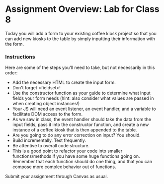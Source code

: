 # Assignment Overview: Lab for Class 8

Today you will add a form to your existing coffee kiosk project so that you can add new kiosks to the table by simply inputting their information with the form.

### Instructions

Here are some of the steps you'll need to take, but not necessarily in this order:

- Add the necessary HTML to create the input form.
- Don't forget \<fieldset>!
- Use the constructor function as your guide to determine what input fields your form needs (hint: also consider what values are passed in when creating object instances!)
- Your JS will need an event listener, an event handler, and a variable to facilitate DOM access to the form.
- As we saw in class, the event handler should take the data from the input fields, pass it into the constructor function, and create a new instance of a coffee kiosk that is then appended to the table.
- Are you going to do any error correction on input? You should.
- Build incrementally. Test frequently.
- Be attentive to overall code structure.
- This is a good point to refactor your code into smaller functions/methods if you have some huge functions going on. Remember that each function should do one thing, and that you can compose more complex behavior out of functions.

Submit your assignment through Canvas as usual.
